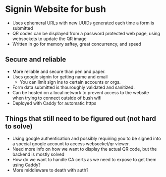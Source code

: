 # Signin Website for bush
- Uses ephemeral URLs with new UUIDs generated each time a form is submitted
- QR codes can be displayed from a password protected web page, using websockets to update the QR image
- Written in go for memory saftey, great concurrency, and speed

## Secure and reliable
- More reliable and secure than pen and paper.
- Uses google signin for getting name and email
  - You can limit sign ins to certain accounts or orgs.
- Form data submitted is thouroughly validated and sanitized.
- Can be hosted on a local network to prevent access to the website when trying to connect outside of bush wifi
- Deployed with Caddy for automatic https


## Things that still need to be figured out (not hard to solve)
- Using google authentication and possibly requiring you to be signed into a special google account to access websocket/qr viewer.
- Need more info on how we want to display the actual QR code, but the backend is mostly solved
- How do we want to handle CA certs as we need to expose to get them using Caddy?
- More middleware to death with auth?
